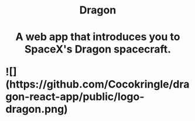<h1 align="center">Dragon<h1>
<p align="center">A web app that introduces you to SpaceX's Dragon spacecraft.<p>
![](https://github.com/Cocokringle/dragon-react-app/public/logo-dragon.png)
